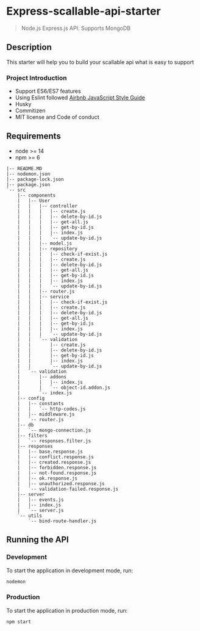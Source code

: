 # Express-scallable-api-starter

> Node.js Express.js API. Supports MongoDB

## Description
This starter will help you to build your scallable api what is easy to support

### Project Introduction
- Support ES6/ES7 features
- Using Eslint followed [Airbnb JavaScript Style Guide](https://github.com/airbnb/javascript)
- Husky
- Commitizen
- MIT license and Code of conduct

## Requirements

- node >= 14
- npm >= 6

``` 
|-- README.MD
|-- nodemon.json
|-- package-lock.json
|-- package.json
`-- src
    |-- components
    |   |-- User
    |   |   |-- controller
    |   |   |   |-- create.js
    |   |   |   |-- delete-by-id.js
    |   |   |   |-- get-all.js
    |   |   |   |-- get-by-id.js
    |   |   |   |-- index.js
    |   |   |   `-- update-by-id.js
    |   |   |-- model.js
    |   |   |-- repository
    |   |   |   |-- check-if-exist.js
    |   |   |   |-- create.js
    |   |   |   |-- delete-by-id.js
    |   |   |   |-- get-all.js
    |   |   |   |-- get-by-id.js
    |   |   |   |-- index.js
    |   |   |   `-- update-by-id.js
    |   |   |-- router.js
    |   |   |-- service
    |   |   |   |-- check-if-exist.js
    |   |   |   |-- create.js
    |   |   |   |-- delete-by-id.js
    |   |   |   |-- get-all.js
    |   |   |   |-- get-by-id.js
    |   |   |   |-- index.js
    |   |   |   `-- update-by-id.js
    |   |   `-- validation
    |   |       |-- create.js
    |   |       |-- delete-by-id.js
    |   |       |-- get-by-id.js
    |   |       |-- index.js
    |   |       `-- update-by-id.js
    |   `-- validation
    |       |-- addons
    |       |   |-- index.js
    |       |   `-- object-id.addon.js
    |       `-- index.js
    |-- config
    |   |-- constants
    |   |   `-- http-codes.js
    |   |-- middleware.js
    |   `-- router.js
    |-- db
    |   `-- mongo-connection.js
    |-- filters
    |   `-- responses.filter.js
    |-- responses
    |   |-- base.response.js
    |   |-- conflict.response.js
    |   |-- created.response.js
    |   |-- forbidden.response.js
    |   |-- not-found.response.js
    |   |-- ok.response.js
    |   |-- unauthorized.response.js
    |   `-- validation-failed.response.js
    |-- server
    |   |-- events.js
    |   |-- index.js
    |   `-- server.js
    `-- utils
        `-- bind-route-handler.js

```

## Running the API
### Development
To start the application in development mode, run:

```bash
nodemon
```

### Production
To start the application in production mode, run:

```bash
npm start
```
